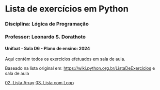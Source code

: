
# Lista de exercícios em Python

  

### Disciplina: Lógica de Programação

### Professor: Leonardo S. Dorathoto

#### Unifaat - Sala D6 - Plano de ensino: 2024

  

Aqui contém todos os exercícios efetuados em sala de aula.

Baseado na lista original em: https://wiki.python.org.br/ListaDeExercicios e sala de aula

  
[02. Lista Array](/Lista_2_aula/README.md)
[03. Lista com Loop](/Lista_Loop/README.md)